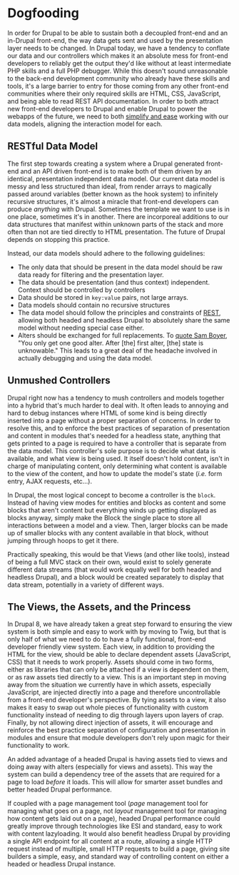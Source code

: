 # Dogfooding

In order for Drupal to be able to sustain both a decoupled front-end and an in-Drupal front-end, the way data gets sent and used by the presentation layer needs to be changed. In Drupal today, we have a tendency to conflate our data and our controllers which makes it an absolute mess for front-end developers to reliably get the output they'd like without at least intermediate PHP skills and a full PHP debugger. While this doesn't sound unreasonable to the back-end development community who already have these skills and tools, it's a large barrier to entry for those coming from any other front-end communities where their only required skills are HTML, CSS, JavaScript, and being able to read REST API documentation. In order to both attract new front-end developers to Drupal and enable Drupal to power the webapps of the future, we need to both [simplify and ease](https://austin2014.drupal.org/session/stomp-complexity) working with our data models, aligning the interaction model for each.

## RESTful Data Model

The first step towards creating a system where a Drupal generated front-end and an API driven front-end is to make both of them driven by an identical, presentation independent data model. Our current data model is messy and less structured than ideal, from render arrays to magically passed around variables (better known as the hook system) to infinitely recursive structures, it's almost a miracle that front-end developers can produce *anything* with Drupal. Sometimes the template we want to use is in one place, sometimes it's in another. There are incorporeal additions to our data structures that manifest within unknown parts of the stack and more often than not are tied directly to HTML presentation. The future of Drupal depends on stopping this practice.

Instead, our data models should adhere to the following guidelines:

* The only data that should be present in the data model should be raw data ready for filtering and the presentation layer.
* The data should be presentation (and thus context) independent. Context should be controlled by controllers
* Data should be stored in `key:value` pairs, not large arrays.
* Data models should contain no recursive structures
* The data model should follow the principles and constraints of [REST](http://en.wikipedia.org/wiki/Representational_state_transfer), allowing both headed and headless Drupal to absolutely share the same model without needing special case either.
* Alters should be exchanged for full replacements. To [quote Sam Boyer](https://twitter.com/sdboyer/status/475733416785510400), "You only get one good alter. After [the] first alter, [the] state is unknowable." This leads to a great deal of the headache involved in actually debugging and using the data model.

## Unmushed Controllers

Drupal right now has a tendency to mush controllers and models together into a hybrid that's much harder to deal with. It often leads to annoying and hard to debug instances where HTML of some kind is being directly inserted into a page without a proper separation of concerns. In order to resolve this, and to enforce the best practices of separation of presentation and content in modules that's needed for a headless state, anything that gets printed to a page is required to have a controller that is separate from the data model. This controller's sole purpose is to decide what data is available, and what view is being used. It itself doesn't hold content, isn't in charge of manipulating content, only determining what content is available to the view of the content, and how to update the model's state (*i.e.* form entry, AJAX requests, etc…).

In Drupal, the most logical concept to become a controller is the `block`. Instead of having view modes for entities and blocks as content and some blocks that aren't content but everything winds up getting displayed as blocks anyway, simply make the Block the single place to store all interactions between a model and a view. Then, larger blocks can be made up of smaller blocks with any content available in that block, without jumping through hoops to get it there.

Practically speaking, this would be that Views (and other like tools), instead of being a full MVC stack on their own, would exist to solely generate different data streams (that would work equally well for both headed and headless Drupal), and a block would be created separately to display that data stream, potentially in a variety of different ways.

## The Views, the Assets, and the Princess

In Drupal 8, we have already taken a great step forward to ensuring the view system is both simple and easy to work with by moving to Twig, but that is only half of what we need to do to have a fully functional, front-end developer friendly view system. Each view, in addition to providing the HTML for the view, should be able to declare dependent assets (JavaScript, CSS) that it needs to work properly. Assets should come in two forms, either as libraries that can only be attached if a view is dependent on them, or as raw assets tied directly to a view. This is an important step in moving away from the situation we currently have in which assets, especially JavaScript, are injected directly into a page and therefore uncontrollable from a front-end developer's perspective. By tying assets to a view, it also makes it easy to swap out whole pieces of functionality with custom functionality instead of needing to dig through layers upon layers of crap. Finally, by not allowing direct injection of assets, it will encourage and reinforce the best practice separation of configuration and presentation in modules and ensure that module developers don't rely upon magic for their functionality to work.

An added advantage of a headed Drupal is having assets tied to views and doing away with alters (especially for views and assets). This way the system can build a dependency tree of the assets that are required for a page to load *before* it loads. This will allow for smarter asset bundles and better headed Drupal performance.

If coupled with a page management tool (*page* management tool for managing what goes on a page, not *layout* management tool for managing how content gets laid out on a page), headed Drupal performance could greatly improve through technologies like ESI and standard, easy to work with content lazyloading. It would also benefit headless Drupal by providing a single API endpoint for all content at a route, allowing a single HTTP request instead of multiple, small HTTP requests to build a page, giving site builders a simple, easy, and standard way of controlling content on either a headed or headless Drupal instance.
